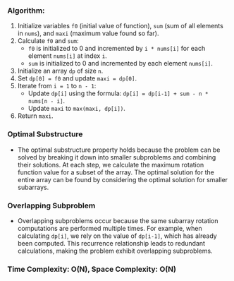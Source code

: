 ### Algorithm:
1. Initialize variables `f0` (initial value of function), `sum` (sum of all elements in `nums`), and `maxi` (maximum value found so far).
2. Calculate `f0` and `sum`:
   - `f0` is initialized to 0 and incremented by `i * nums[i]` for each element `nums[i]` at index `i`.
   - `sum` is initialized to 0 and incremented by each element `nums[i]`.
3. Initialize an array `dp` of size `n`.
4. Set `dp[0] = f0` and update `maxi = dp[0]`.
5. Iterate from `i = 1` to `n - 1`:
   - Update `dp[i]` using the formula: `dp[i] = dp[i-1] + sum - n * nums[n - i]`.
   - Update `maxi` to `max(maxi, dp[i])`.
6. Return `maxi`.

### Optimal Substructure
- The optimal substructure property holds because the problem can be solved by breaking it down into smaller subproblems and combining their solutions. At each step, we calculate the maximum rotation function value for a subset of the array. The optimal solution for the entire array can be found by considering the optimal solution for smaller subarrays.

### Overlapping Subproblem
- Overlapping subproblems occur because the same subarray rotation computations are performed multiple times. For example, when calculating `dp[i]`, we rely on the value of `dp[i-1]`, which has already been computed. This recurrence relationship leads to redundant calculations, making the problem exhibit overlapping subproblems.

### Time Complexity: O(N), Space Complexity: O(N)

